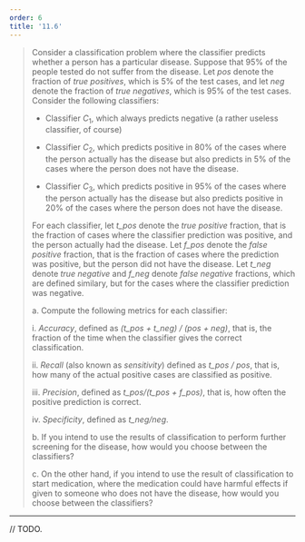 ```yaml
---
order: 6
title: '11.6'
---
```

> Consider a classification problem where the classifier predicts whether a 
> person has a particular disease. Suppose that 95% of the people tested do not 
> suffer from the disease. Let _pos_ denote the fraction of _true positives_, 
> which is 5% of the test cases, and let _neg_ denote the fraction of _true negatives_, 
> which is 95% of the test cases. Consider the following classifiers: 
> 
> * Classifier $C_1$, which always predicts negative (a rather useless classifier, of 
> course)
> 
> * Classifier $C_2$, which predicts positive in 80% of the cases where the person actually 
> has the disease but also predicts in 5% of the cases where the person does not have the 
> disease. 
> 
> * Classifier $C_3$, which predicts positive in 95% of the cases where the person actually 
> has the disease but also predicts positive in 20% of the cases where the person does not 
> have the disease. 
> 
> For each classifier, let <i>t_pos</i> denote the <i>true positive</i> fraction, that is the 
> fraction of cases where the classifier prediction was positive, and the person actually had
> the disease. Let <i>f_pos</i> denote the <i>false positive</i> fraction, that is the fraction 
> of cases where the prediction was positive, but the person did not have the disease. Let 
> <i>t_neg</i> denote <i>true negative</i> and <i>f_neg</i> denote <i>false negative</i> fractions, 
> which are defined similary, but for the cases where the classifier prediction was negative. 
> 
> a. Compute the following metrics for each classifier: 
> 
> i. <i>Accuracy</i>, defined as <i>(t_pos + t_neg) / (pos + neg)</i>, that is, the fraction 
> of the time when the classifier gives the correct classification. 
> 
> ii. <i>Recall</i> (also known as _sensitivity_) defined as <i>t_pos / pos</i>, that is, how 
> many of the actual positive cases are classified as positive. 
> 
> iii. <i>Precision</i>, defined as <i>t_pos/(t_pos + f_pos)</i>, that is, how often the 
> positive prediction is correct. 
> 
> iv. <i>Specificity</i>, defined as <i>t_neg/neg</i>. 
> 
> b. If you intend to use the results of classification to perform further screening for the 
> disease, how would you choose between the classifiers? 
> 
> c. On the other hand, if you intend to use the result of classification to start medication, 
> where the medication could have harmful effects if given to someone who does not have the disease, 
> how would you choose between the classifiers? 

--------------------------------

// TODO. 